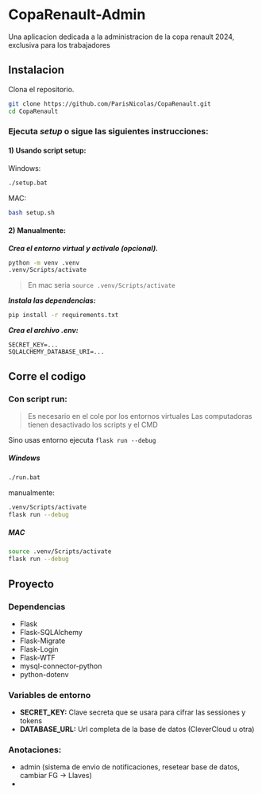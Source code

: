 # CopaRenault-Admin
Una aplicacion dedicada a la administracion de la copa renault 2024, exclusiva para los trabajadores

 
## Instalacion
Clona el repositorio.
```bash
git clone https://github.com/ParisNicolas/CopaRenault.git
cd CopaRenault
```

### Ejecuta *setup* o sigue las siguientes instrucciones:

#### 1) Usando script setup:
Windows:
```bash
./setup.bat
```
MAC:
```bash
bash setup.sh
```

#### 2) Manualmente:
***Crea el entorno virtual y activalo (opcional).***
```bash
python -m venv .venv
.venv/Scripts/activate
```
> En mac seria ```source .venv/Scripts/activate```

***Instala las dependencias:***
```bash
pip install -r requirements.txt
```

***Crea el archivo .env:***
```
SECRET_KEY=...
SQLALCHEMY_DATABASE_URI=...
```


## Corre el codigo
### Con script run:
> Es necesario en el cole por los entornos virtuales
> Las computadoras tienen desactivado los scripts y el CMD

Sino usas entorno ejecuta ```flask run --debug```

##### Windows
```bash
./run.bat
```
manualmente:
```bash
.venv/Scripts/activate
flask run --debug
```


##### MAC
```bash
source .venv/Scripts/activate
flask run --debug
```


## Proyecto

### Dependencias
- Flask
- Flask-SQLAlchemy
- Flask-Migrate
- Flask-Login
- Flask-WTF
- mysql-connector-python
- python-dotenv

### Variables de entorno
- **SECRET_KEY:** Clave secreta que se usara para cifrar las sessiones y tokens
- **DATABASE_URL:** Url completa de la base de datos (CleverCloud u otra)


### Anotaciones:

- admin (sistema de envio de notificaciones, resetear base de datos, cambiar FG -> Llaves)
- 
